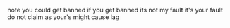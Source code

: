note you could get banned if you get banned its not my fault it's your fault do not claim as your's might cause lag
